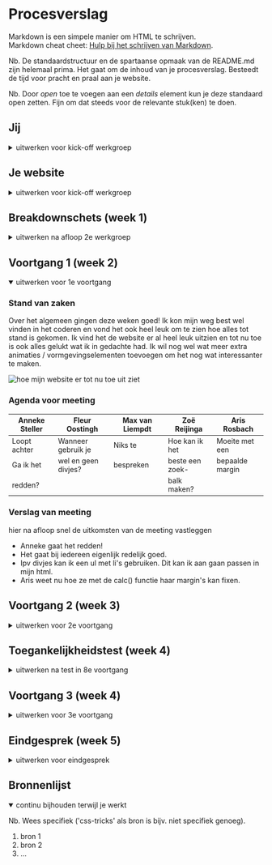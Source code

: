 # Procesverslag
Markdown is een simpele manier om HTML te schrijven.  
Markdown cheat cheet: [Hulp bij het schrijven van Markdown](https://github.com/adam-p/markdown-here/wiki/Markdown-Cheatsheet).

Nb. De standaardstructuur en de spartaanse opmaak van de README.md zijn helemaal prima. Het gaat om de inhoud van je procesverslag. Besteedt de tijd voor pracht en praal aan je website.

Nb. Door *open* toe te voegen aan een *details* element kun je deze standaard open zetten. Fijn om dat steeds voor de relevante stuk(ken) te doen.





## Jij

<details>
<summary>uitwerken voor kick-off werkgroep</summary>

### Auteur:
Fleur Oostingh

#### Je startniveau:
rode piste

#### Je focus:
surface pane 

</details>





## Je website

<details>
<summary>uitwerken voor kick-off werkgroep</summary>

### Je opdracht:
wwf.nl

#### Screenshot(s) van de eerste pagina (small screen): 
Bedreigde dieren
<br/> 
<img src="images/screenshot_bedreigde_dieren_pagina.png" width="375px" alt="pagina binnen de website over alle bedreigde dieren">


#### Screenshot(s) van de tweede pagina (small screen):
De jaguar
<br/>
<img src="images/screenshot_leeuw_pagina.png" width="375px" alt="pagina binnen de website over de jaguar">

</details>


## Breakdownschets (week 1)

<details>
<summary>uitwerken na afloop 2e werkgroep</summary>

### de hele pagina: 
<img src="images/breakdown_schets.png" width="700px" alt="breakdown van allebei 
de pagina's">

</details>





## Voortgang 1 (week 2)

<details open>
<summary>uitwerken voor 1e voortgang</summary>

### Stand van zaken
Over het algemeen gingen deze weken goed! Ik kon mijn weg best wel vinden in het
coderen en vond het ook heel leuk om te zien hoe alles tot stand is gekomen. Ik
vind het de website er al heel leuk uitzien en tot nu toe is ook alles gelukt 
wat ik in gedachte had. Ik wil nog wel wat meer extra animaties / 
vormgevingselementen toevoegen om het nog wat interessanter te maken. 

<img src="images/website_voortgangsgesprek1.png" width="375px" alt="hoe mijn 
website er tot nu toe uit ziet">

### Agenda voor meeting

| Anneke Steller | Fleur Oostingh     | Max van Liempdt | Zoë Reijinga     | Aris Rosbach     | 
| ---            | ---                | ---             | ---              | ---              |
| Loopt achter   | Wanneer gebruik je | Niks te         | Hoe kan ik het   | Moeite met een   |
| Ga ik het      | wel en geen divjes?| bespreken       | beste een zoek-  | bepaalde margin  |
| redden?        |                    |                 | balk maken?      |                  |


### Verslag van meeting
hier na afloop snel de uitkomsten van de meeting vastleggen

- Anneke gaat het redden! 
- Het gaat bij iedereen eigenlijk redelijk goed.
- Ipv divjes kan ik een ul met li's gebruiken. Dit kan ik aan gaan passen in mijn html.
- Aris weet nu hoe ze met de calc() functie haar margin's kan fixen.

</details>





## Voortgang 2 (week 3)

<details>
<summary>uitwerken voor 2e voortgang</summary>

### Stand van zaken
Ik had deze week wat moeite met mijn hamburgermenu. De transitie van een witte
naar zwarte achtergrond lukte eerst niet, net zoals de volgorde van de items 
door de z-index. Na veel gepriegel en wat hulp van Vasilis is het toch gelukt, 
dus daar ben ik heel blij mee. Ik heb best veel tijd in het menu gestopt, 
waardoor het voelt alsof ik niet heel erg opgeschoten ben. Ik heb wel mijn tweede
pagina aangemaakt, maar daar staat nu nog de styling op van de index pagina. 

### Agenda voor meeting

| Sofie Berger              | Fleur Oostingh     | Romy-Thu Zwijnenburg    | Hidde van der Plaat   |
| ---                       | ---                | ---                     | ---                   |
| hamburgermenu is kwijt    |                    | en ik dit               | hamburgermenu         |
| hoe zet ik img in form    |                    | nog een punt            | lukt qua styling niet |
|                           |                    | ...                     | in huisstijl Tony     |


### Verslag van meeting
hier na afloop snel de uitkomsten van de meeting vastleggen

- In plaats van cubic-bezier kan ik -100%, 20% en 0% gebruiken om de bounce te krijgen in animatie
- Divjes allemaal omzetten naar ofwel ul of sections
- Sommige sections kunnen ook als articles
- Zorg er voor dat alle pixels omgezet zijn naar em

</details>





## Toegankelijkheidstest (week 4)

<details>
<summary>uitwerken na test in 8e voortgang</summary>

### Bevindingen
Lijst met je bevindingen die in de test naar voren kwamen:

#### Titel eerste bevinding
Hier korte omschrijving (met indien nodig een afbeelding)

Hier een omschrijving van hoe het opgelost kan worden (met indien nodig een afbeelding)


#### Titel tweede bevinding. 
Hier korte omschrijving (met indien nodig een afbeelding)

Hier een omschrijving van hoe het opgelost kan worden (met indien nodig een afbeelding)


#### Titel volgende bevinding. 
Hier korte omschrijving (met indien nodig een afbeelding)

Hier een omschrijving van hoe het opgelost kan worden (met indien nodig een afbeelding)


#### Titel nog een bevinding. 
Hier korte omschrijving (met indien nodig een afbeelding)

Hier een omschrijving van hoe het opgelost kan worden (met indien nodig een afbeelding)

</details>





## Voortgang 3 (week 4)

<details>
<summary>uitwerken voor 3e voortgang</summary>

### Stand van zaken
hier dit ging goed & dit was lastig (neem ook screenshots op van delen van je website en code)


### Agenda voor meeting
samen met je groepje opstellen

| student 1      | student 2          | student 3    | student 4        |
| ---            | ---                | ---          | ---              |
| dit bespreken  | en dit             | en ik dit    | en dan ik dat    |
| en dat ook nog | dit als er tijd is | nog een punt | dit wil ik zeker |
| ...            | ...                | ...          | ...              |


### Verslag van meeting
hier na afloop snel de uitkomsten van de meeting vastleggen

- punt 1
- punt 2
- nog een punt
- ...

</details>





## Eindgesprek (week 5)

<details>
<summary>uitwerken voor eindgesprek</summary>

### Stand van zaken
hier dit ging goed & dit was lastig (neem ook screenshots op van delen van je website en code)

### Screenshot(s)

hier screenshot(s) van je eindresultaat

</details>





## Bronnenlijst

<details open>
<summary>continu bijhouden terwijl je werkt</summary>

Nb. Wees specifiek ('css-tricks' als bron is bijv. niet specifiek genoeg).

1. bron 1
2. bron 2
3. ...

</details>